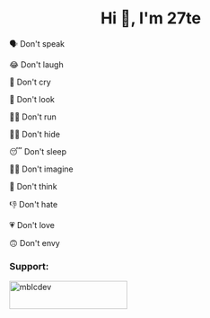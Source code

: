 <h1 align="center">Hi 👋, I'm 27te</h1>


🗣️ Don't speak

😂 Don't laugh

🥲 Don't cry

🙈 Don't look

🏃‍➡️ Don't run

😶‍🌫️ Don't hide

😴 Don't sleep

😵‍💫 Don't imagine

🤔 Don't think

👎 Don't hate

💗 Don't love
  
🙃 Don't envy


<h3 align="left">Support:</h3>
<p><a href="https://ko-fi.com/mblcdev"> <img align="left" src="https://cdn.ko-fi.com/cdn/kofi3.png?v=3" height="50" width="210" alt="mblcdev" /></a></p><br><br>

